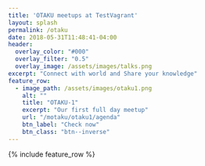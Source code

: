 ```yaml
---
title: 'OTAKU meetups at TestVagrant'
layout: splash
permalink: /otaku
date: 2018-05-31T11:48:41-04:00
header:
  overlay_color: "#000"
  overlay_filter: "0.5"
  overlay_image: /assets/images/talks.png
excerpt: "Connect with world and Share your knowledge"
feature_row:
  - image_path: /assets/images/otaku1.png
    alt: ""
    title: "OTAKU-1"
    excerpt: "Our first full day meetup"
    url: "/motaku/otaku1/agenda"
    btn_label: "Check now"
    btn_class: "btn--inverse"
---
```


{% include feature_row %}